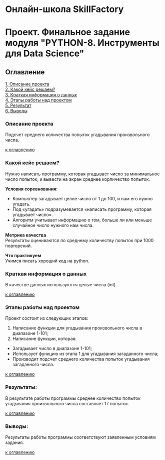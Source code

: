# Онлайн-школа SkillFactory
# Проект.  Финальное задание модуля "PYTHON-8. Инструменты для Data Science"

## Оглавление  
[1. Описание проекта](README.md#Описание-проекта)  
[2. Какой кейс решаем?](README.md#Какой-кейс-решаем)  
[3. Краткая информация о данных](README.md#Краткая-информация-о-данных)  
[4. Этапы работы над проектом](README.md#Этапы-работы-над-проектом)  
[5. Результат](README.md#Результат)    
[6. Выводы](README.md#Выводы) 

### Описание проекта    
Подсчет среднего количества попыток угадывания произвольного числа.

[к оглавлению](README.md#Оглавление)


### Какой кейс решаем?    
Нужно написать программу, которая угадывает число за минимальное число попыток, и вывести на экран среднее корличество попыток.

**Условия соревнования:**  
- Компьютер загадывает целое число от 1 до 100, и нам его нужно угадать.
- Под «угадать» подразумевается «написать программу, которая угадывает число».
- Алгоритм учитывает информацию о том, больше ли или меньше случайное число нужного нам числа.

**Метрика качества**     
Результаты оцениваются по среднему количеству попыток при 1000 повторений.

**Что практикуем**     
Учимся писать хороший код на python.


### Краткая информация о данных
В качестве данных используются целые числа (int)
  
[к оглавлению](README.md#Оглавление)


### Этапы работы над проектом  
Проект состоит из следующих этапов:
1. Написание функции для угадывания произвольного числа в диапазоне 1-101;
2. Написание функции, которая:
- Загадывает число в диапазоне 1-101;
- Использует функцию из этапа 1 для угадывания загаданного числа;
- Производит подсчет среднего количества попыток угадывания загаданного числа.

[к оглавлению](README.md#Оглавление)


### Результаты:  
В результате работы программы среднее количество попыток угадывания произвольного числа составляет 17 попыток.

[к оглавлению](README.md#Оглавление)


### Выводы:  
Результаты работы программы соответствуют заявленным условиям задания.

[к оглавлению](README.md#Оглавление)